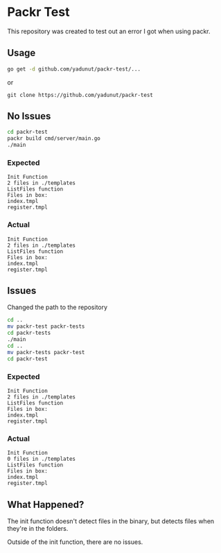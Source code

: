 # Packr Test

This repository was created to test out an error I got when using packr. 

## Usage

```Bash
go get -d github.com/yadunut/packr-test/...
```

or 

```
git clone https://github.com/yadunut/packr-test
```

## No Issues

```bash
cd packr-test
packr build cmd/server/main.go
./main
```

### Expected

```
Init Function
2 files in ./templates
ListFiles function
Files in box:
index.tmpl
register.tmpl
```

### Actual

```
Init Function
2 files in ./templates
ListFiles function
Files in box:
index.tmpl
register.tmpl
```

## Issues

Changed the path to the repository

```bash
cd ..
mv packr-test packr-tests
cd packr-tests
./main
cd ..
mv packr-tests packr-test
cd packr-test
```

### Expected

```
Init Function
2 files in ./templates
ListFiles function
Files in box:
index.tmpl
register.tmpl
```

### Actual

```
Init Function
0 files in ./templates
ListFiles function
Files in box:
index.tmpl
register.tmpl
```

## What Happened?

The init function doesn't detect files in the binary, but detects files when they're in the folders. 

Outside of the init function, there are no issues. 
